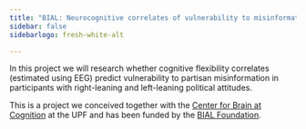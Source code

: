 ```yaml
---
title: "BIAL: Neurocognitive correlates of vulnerability to misinformation (2023-2027)"
sidebar: false
sidebarlogo: fresh-white-alt

---
```



In this project we will research whether cognitive flexibility correlates (estimated using EEG) predict vulnerability to partisan misinformation in participants with right-leaning and left-leaning political attitudes. 

This is a project we conceived together with the [Center for Brain at Cognition](https://www.upf.edu/web/cbc) at the UPF and has been funded by the [BIAL Foundation](https://fundacaobial.com/com/grants/).
